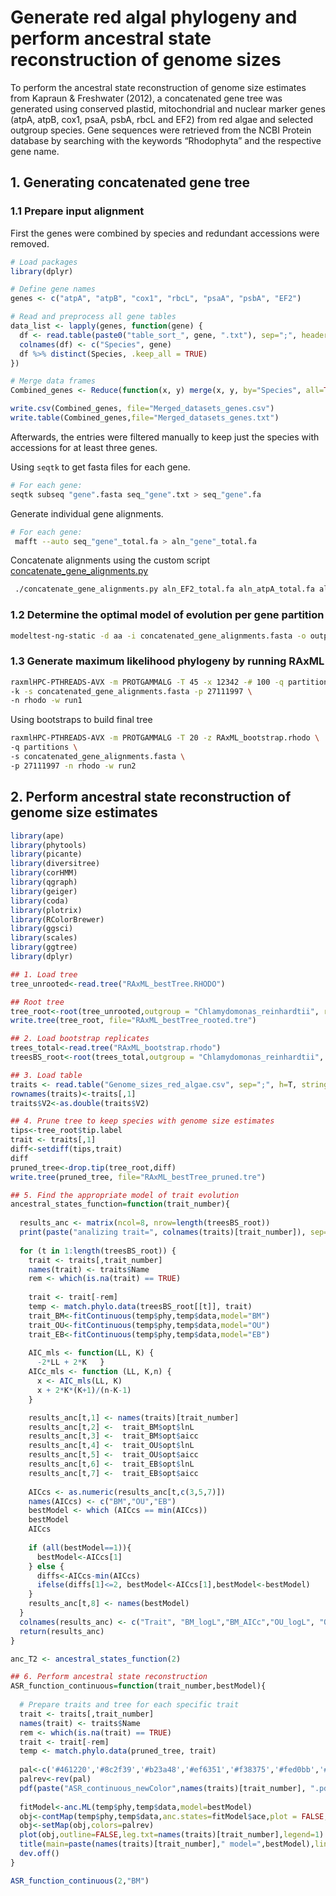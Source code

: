 # Generate red algal phylogeny and perform ancestral state reconstruction of genome sizes

To perform the ancestral state reconstruction of genome size estimates from Kapraun &
Freshwater (2012), a concatenated gene tree was generated using conserved plastid, mitochondrial
and nuclear marker genes (atpA, atpB, cox1, psaA, psbA, rbcL and EF2) from red algae and selected
outgroup species. Gene sequences were retrieved from the NCBI Protein
database by searching with the keywords “Rhodophyta” and the respective gene name.

## 1. Generating concatenated gene tree

### 1.1 Prepare input alignment
First the genes were combined by species and redundant accessions were removed. 
```r
# Load packages
library(dplyr)

# Define gene names
genes <- c("atpA", "atpB", "cox1", "rbcL", "psaA", "psbA", "EF2")

# Read and preprocess all gene tables
data_list <- lapply(genes, function(gene) {
  df <- read.table(paste0("table_sort_", gene, ".txt"), sep=";", header=TRUE, stringsAsFactors=FALSE)[,1:2]
  colnames(df) <- c("Species", gene)  
  df %>% distinct(Species, .keep_all = TRUE)
})

# Merge data frames
Combined_genes <- Reduce(function(x, y) merge(x, y, by="Species", all=TRUE), data_list)

write.csv(Combined_genes, file="Merged_datasets_genes.csv")
write.table(Combined_genes,file="Merged_datasets_genes.txt")
```
Afterwards, the entries were filtered manually to keep just the species with accessions for at least three genes.

Using `seqtk` to get fasta files for each gene. 
```bash
# For each gene:
seqtk subseq "gene".fasta seq_"gene".txt > seq_"gene".fa 
```
Generate individual gene alignments.
```bash
# For each gene:
 mafft --auto seq_"gene"_total.fa > aln_"gene"_total.fa
```
Concatenate alignments using the custom script
[concatenate_gene_alignments.py](https://github.com/Borg-Lab/Bostrychia_genome/edit/main/scripts/concatenate_gene_alignments.py)
```bash
 ./concatenate_gene_alignments.py aln_EF2_total.fa aln_atpA_total.fa aln_atpB_total.fa aln_cox1_total.fa aln_psaA_total.fa aln_psbA_total.fa aln_rbcL_total.fa 
```

### 1.2 Determine the optimal model of evolution per gene partition
```bash
modeltest-ng-static -d aa -i concatenated_gene_alignments.fasta -o output_modelfinder -q partitions -T raxml
```

### 1.3 Generate maximum likelihood phylogeny by running RAxML
```bash
raxmlHPC-PTHREADS-AVX -m PROTGAMMALG -T 45 -x 12342 -# 100 -q partitions \
-k -s concatenated_gene_alignments.fasta -p 27111997 \
-n rhodo -w run1
```
Using bootstraps to build final tree
```bash
raxmlHPC-PTHREADS-AVX -m PROTGAMMALG -T 20 -z RAxML_bootstrap.rhodo \
-q partitions \
-s concatenated_gene_alignments.fasta \
-p 27111997 -n rhodo -w run2
```

## 2. Perform ancestral state reconstruction of genome size estimates
```R
library(ape)
library(phytools)
library(picante)
library(diversitree)
library(corHMM)
library(qgraph)   
library(geiger)
library(coda)
library(plotrix)
library(RColorBrewer)
library(ggsci)
library(scales)
library(ggtree)
library(dplyr)

## 1. Load tree
tree_unrooted<-read.tree("RAxML_bestTree.RHODO")

## Root tree
tree_root<-root(tree_unrooted,outgroup = "Chlamydomonas_reinhardtii", resolve.root = T)
write.tree(tree_root, file="RAxML_bestTree_rooted.tre")

## 2. Load bootstrap replicates
trees_total<-read.tree("RAxML_bootstrap.rhodo")
treesBS_root<-root(trees_total,outgroup = "Chlamydomonas_reinhardtii", resolve.root = T)

## 3. Load table
traits <- read.table("Genome_sizes_red_algae.csv", sep=";", h=T, stringsAsFactors=F)
rownames(traits)<-traits[,1]
traits$V2<-as.double(traits$V2)

## 4. Prune tree to keep species with genome size estimates
tips<-tree_root$tip.label
trait <- traits[,1]
diff<-setdiff(tips,trait)
diff
pruned_tree<-drop.tip(tree_root,diff)
write.tree(pruned_tree, file="RAxML_bestTree_pruned.tre")

## 5. Find the appropriate model of trait evolution
ancestral_states_function=function(trait_number){
  
  results_anc <- matrix(ncol=8, nrow=length(treesBS_root))
  print(paste("analizing trait=", colnames(traits)[trait_number]), sep=" ")
  
  for (t in 1:length(treesBS_root)) { 
    trait <- traits[,trait_number]
    names(trait) <- traits$Name
    rem <- which(is.na(trait) == TRUE)
    
    trait <- trait[-rem]
    temp <- match.phylo.data(treesBS_root[[t]], trait)    
    trait_BM<-fitContinuous(temp$phy,temp$data,model="BM")
    trait_OU<-fitContinuous(temp$phy,temp$data,model="OU")
    trait_EB<-fitContinuous(temp$phy,temp$data,model="EB")
    
    AIC_mls <- function(LL, K) {
      -2*LL + 2*K	}
    AICc_mls <- function (LL, K,n) {
      x <- AIC_mls(LL, K)
      x + 2*K*(K+1)/(n-K-1) 
    }

    results_anc[t,1] <- names(traits)[trait_number]
    results_anc[t,2] <-  trait_BM$opt$lnL
    results_anc[t,3] <-  trait_BM$opt$aicc
    results_anc[t,4] <-  trait_OU$opt$lnL
    results_anc[t,5] <-  trait_OU$opt$aicc
    results_anc[t,6] <-  trait_EB$opt$lnL
    results_anc[t,7] <-  trait_EB$opt$aicc
    
    AICcs <- as.numeric(results_anc[t,c(3,5,7)])
    names(AICcs) <- c("BM","OU","EB")    
    bestModel <- which (AICcs == min(AICcs))
    bestModel
    AICcs
    
    if (all(bestModel==1)){
      bestModel<-AICcs[1]
    } else {
      diffs<-AICcs-min(AICcs)
      ifelse(diffs[1]<=2, bestModel<-AICcs[1],bestModel<-bestModel)
    }
    results_anc[t,8] <- names(bestModel)
  }
  colnames(results_anc) <- c("Trait", "BM_logL","BM_AICc","OU_logL", "OU_AICc","EB_logL","EB_AICc","Best_model")
  return(results_anc)
}

anc_T2 <- ancestral_states_function(2)

## 6. Perform ancestral state reconstruction
ASR_function_continuous=function(trait_number,bestModel){
  
  # Prepare traits and tree for each specific trait
  trait <- traits[,trait_number]
  names(trait) <- traits$Name
  rem <- which(is.na(trait) == TRUE)
  trait <- trait[-rem]
  temp <- match.phylo.data(pruned_tree, trait)
  
  pal<-c('#461220','#8c2f39','#b23a48','#ef6351','#f38375','#fed0bb','#878787','#4d4d4d','#1a1a1a')
  palrev<-rev(pal)
  pdf(paste("ASR_continuous_newColor",names(traits)[trait_number], ".pdf", sep=""))
  
  fitModel<-anc.ML(temp$phy,temp$data,model=bestModel)
  obj<-contMap(temp$phy,temp$data,anc.states=fitModel$ace,plot = FALSE,res=200,leg.txt=names(traits)[trait_number],lwd=4,outline = FALSE,legend=1)
  obj<-setMap(obj,colors=palrev)
  plot(obj,outline=FALSE,leg.txt=names(traits)[trait_number],legend=1)
  title(main=paste(names(traits)[trait_number]," model=",bestModel),line=-0.6)
  dev.off()
}

ASR_function_continuous(2,"BM")
```

